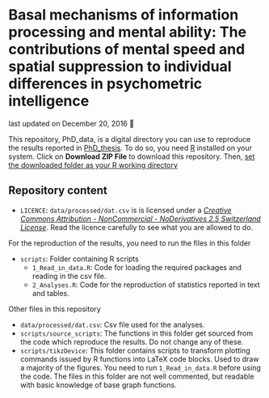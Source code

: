 Basal mechanisms of information processing and mental ability: The contributions of mental speed and spatial suppression to individual differences in psychometric intelligence
================

last updated on December 20, 2016 :balloon:

This repository, PhD\_data, is a digital directory you can use to reproduce the results reported in <a href="https://github.com/pipomas/PhD_thesis" target="_blank">PhD\_thesis</a>. To do so, you need <a href="https://cran.r-project.org" target="_blank">R</a> installed on your system. Click on **Download ZIP File** to download this repository. Then, <a href="http://rfunction.com/archives/1001" target="_blank">set the downloaded folder as your R working directory</a>

Repository content
------------------

-   `LICENCE`: `data/processed/dat.csv` is is licensed under a <a href="http://creativecommons.org/licenses/by-nc-nd/2.5/ch" target="_blank">*Creative Commons Attribution - NonCommercial - NoDerivatives 2.5 Switzerland License*</a>. Read the licence carefully to see what you are allowed to do.

For the reproduction of the results, you need to run the files in this folder

-   `scripts`: Folder containing R scripts
    -   `1_Read_in_data.R`: Code for loading the required packages and reading in the csv file.
    -   `2_Analyses.R`: Code for the reproduction of statistics reported in text and tables.

Other files in this repository

-   `data/processed/dat.csv`: Csv file used for the analyses.
-   `scripts/source_scripts`: The functions in this folder get sourced from the code which reproduce the results. Do not change any of these.
-   `scripts/tikzDevice`: This folder contains scripts to transform plotting commands issued by R functions into LaTeX code blocks. Used to draw a majority of the figures. You need to run `1_Read_in_data.R` before using the code. The files in this folder are not well commented, but readable with basic knowledge of base graph functions.

<!-- ### Files to ignore -->
<!-- Some files in this repository are only used for the displaying of this website or to tell [git](https://en.wikipedia.org/wiki/Git) which files not to track. You can ignore these files and folders: -->
<!-- * `javascripts`  -->
<!-- * `stylesheets`  -->
<!-- * `.gitignore`  -->
<!-- * `index.html`  -->
<!-- * `params.json` -->
<!-- ### `read_raw_files` <- not uploaded yet -->
<!-- * `A-Q`: Scripts to reproduce the reported results -->
<!-- * `read_raw_files`: Folder contains scripts to generate `data/processed/dat.csv` -->
<!--     + `BIS`: Run the script `1.read_in_BIS.R` to read the excel file. To drop the selected subjects from the sample, run `2.drop_subjects_BIS.R`. -->
<!--     + `Fragebogen`: `1.read_in_questionnaire.R` reads the csv file produced by [EFS](http://www.unipark.de/www/front.php). `2.drop_subjects_questionnaire.R` drops selected subjects. -->
<!--     + `Hick`: `1.Hick_analysis_3SD.R` reads in raw data -->
<!--     + `Supp`: `1.Supp2_analysis.R` reads in raw data, `2.drop_subjects_Supp2.R` drops selected subjects. -->
<!--     + `Merge`: `merge_objects_to_dat.R` merges all objects into one data frame, and writes `data/processed/dat.csv`. In order for it to work, make sure you **run all other scripts in this folder first**. -->
